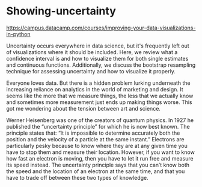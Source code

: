# Showing-uncertainty
https://campus.datacamp.com/courses/improving-your-data-visualizations-in-python

Uncertainty occurs everywhere in data science, but it's frequently left out of visualizations where it should be included. Here, we review what a confidence interval is and how to visualize them for both single estimates and continuous functions. Additionally, we discuss the bootstrap resampling technique for assessing uncertainty and how to visualize it properly.


Everyone loves data. But there is a hidden problem lurking underneath the increasing reliance on analytics in the world of marketing and design. It seems like the more that we measure things, the less that we actually know and sometimes more measurement just  ends up making things worse.  This got me wondering about the tension between art and science.

Werner Heisenberg was one of the creators of quantum physics. In 1927 he published the “uncertainty principle” for which he is now best known. The principle states that: “It is impossible to determine accurately both the position and the velocity of a particle at the same instant.” Electrons are particularly pesky because to know where they are at any given time you have to stop them and measure their location. However, if you want to know how fast an electron is moving, then you have to let it run free and measure its speed instead. The uncertainty principle says that you can’t know both the speed and the location of an electron at the same time, and that you have to trade off between these two types of knowledge.
